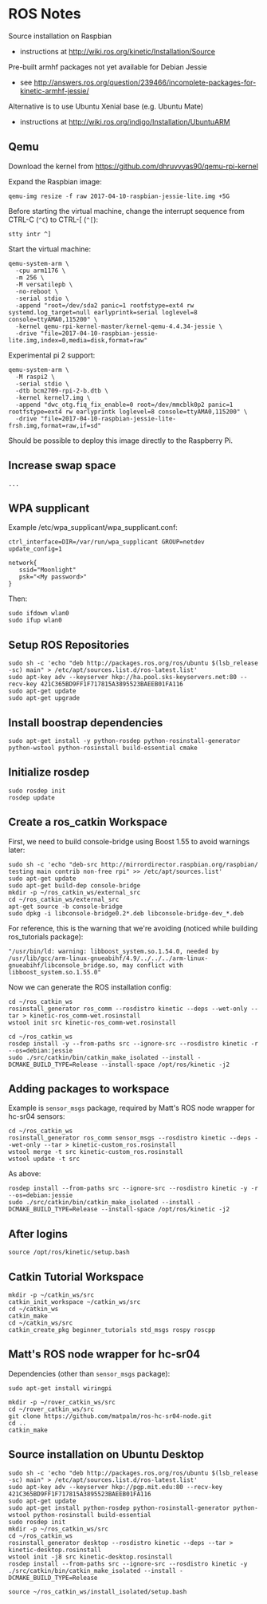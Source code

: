 # ROS Notes

Source installation on Raspbian
  - instructions at http://wiki.ros.org/kinetic/Installation/Source

Pre-built armhf packages not yet available for Debian Jessie
  - see http://answers.ros.org/question/239466/incomplete-packages-for-kinetic-armhf-jessie/

Alternative is to use Ubuntu Xenial base (e.g. Ubuntu Mate)
  - instructions at http://wiki.ros.org/indigo/Installation/UbuntuARM

## Qemu

Download the kernel from https://github.com/dhruvvyas90/qemu-rpi-kernel

Expand the Raspbian image:

    qemu-img resize -f raw 2017-04-10-raspbian-jessie-lite.img +5G

Before starting the virtual machine, change the interrupt sequence from CTRL-C (`^C`) to CTRL-[ (`^[`):

    stty intr ^]

Start the virtual machine:

    qemu-system-arm \
      -cpu arm1176 \
      -m 256 \
      -M versatilepb \
      -no-reboot \
      -serial stdio \
      -append "root=/dev/sda2 panic=1 rootfstype=ext4 rw systemd.log_target=null earlyprintk=serial loglevel=8 console=ttyAMA0,115200" \
      -kernel qemu-rpi-kernel-master/kernel-qemu-4.4.34-jessie \
      -drive "file=2017-04-10-raspbian-jessie-lite.img,index=0,media=disk,format=raw"

Experimental pi 2 support:

    qemu-system-arm \
      -M raspi2 \
      -serial stdio \
      -dtb bcm2709-rpi-2-b.dtb \
      -kernel kernel7.img \
      -append "dwc_otg.fiq_fix_enable=0 root=/dev/mmcblk0p2 panic=1 rootfstype=ext4 rw earlyprintk loglevel=8 console=ttyAMA0,115200" \
      -drive "file=2017-04-10-raspbian-jessie-lite-frsh.img,format=raw,if=sd"

Should be possible to deploy this image directly to the Raspberry Pi.

## Increase swap space

    ...

## WPA supplicant

Example /etc/wpa_supplicant/wpa_supplicant.conf:

    ctrl_interface=DIR=/var/run/wpa_supplicant GROUP=netdev
    update_config=1

    network{
       ssid="Moonlight"
       psk="<My password>"
    }

Then:

    sudo ifdown wlan0
    sudo ifup wlan0

## Setup ROS Repositories

    sudo sh -c 'echo "deb http://packages.ros.org/ros/ubuntu $(lsb_release -sc) main" > /etc/apt/sources.list.d/ros-latest.list'
    sudo apt-key adv --keyserver hkp://ha.pool.sks-keyservers.net:80 --recv-key 421C365BD9FF1F717815A3895523BAEEB01FA116
    sudo apt-get update
    sudo apt-get upgrade

## Install boostrap dependencies

    sudo apt-get install -y python-rosdep python-rosinstall-generator python-wstool python-rosinstall build-essential cmake

## Initialize rosdep

    sudo rosdep init
    rosdep update

## Create a ros_catkin Workspace

First, we need to build console-bridge using Boost 1.55 to avoid warnings later:

    sudo sh -c 'echo "deb-src http://mirrordirector.raspbian.org/raspbian/ testing main contrib non-free rpi" >> /etc/apt/sources.list'
    sudo apt-get update
    sudo apt-get build-dep console-bridge
    mkdir -p ~/ros_catkin_ws/external_src
    cd ~/ros_catkin_ws/external_src
    apt-get source -b console-bridge
    sudo dpkg -i libconsole-bridge0.2*.deb libconsole-bridge-dev_*.deb

For reference, this is the warning that we're avoiding (noticed while building ros_tutorials package):

    "/usr/bin/ld: warning: libboost_system.so.1.54.0, needed by /usr/lib/gcc/arm-linux-gnueabihf/4.9/../../../arm-linux-gnueabihf/libconsole_bridge.so, may conflict with libboost_system.so.1.55.0"

Now we can generate the ROS installation config:

    cd ~/ros_catkin_ws
    rosinstall_generator ros_comm --rosdistro kinetic --deps --wet-only --tar > kinetic-ros_comm-wet.rosinstall
    wstool init src kinetic-ros_comm-wet.rosinstall

    cd ~/ros_catkin_ws
    rosdep install -y --from-paths src --ignore-src --rosdistro kinetic -r --os=debian:jessie
    sudo ./src/catkin/bin/catkin_make_isolated --install -DCMAKE_BUILD_TYPE=Release --install-space /opt/ros/kinetic -j2

## Adding packages to workspace

Example is `sensor_msgs` package, required by Matt's ROS node wrapper for hc-sr04 sensors:

    cd ~/ros_catkin_ws
    rosinstall_generator ros_comm sensor_msgs --rosdistro kinetic --deps --wet-only --tar > kinetic-custom_ros.rosinstall
    wstool merge -t src kinetic-custom_ros.rosinstall
    wstool update -t src

As above:

    rosdep install --from-paths src --ignore-src --rosdistro kinetic -y -r --os=debian:jessie
    sudo ./src/catkin/bin/catkin_make_isolated --install -DCMAKE_BUILD_TYPE=Release --install-space /opt/ros/kinetic -j2

## After logins

    source /opt/ros/kinetic/setup.bash

## Catkin Tutorial Workspace

    mkdir -p ~/catkin_ws/src
    catkin_init_workspace ~/catkin_ws/src
    cd ~/catkin_ws
    catkin_make
    cd ~/catkin_ws/src
    catkin_create_pkg beginner_tutorials std_msgs rospy roscpp

## Matt's ROS node wrapper for hc-sr04

Dependencies (other than `sensor_msgs` package):

    sudo apt-get install wiringpi

    mkdir -p ~/rover_catkin_ws/src
    cd ~/rover_catkin_ws/src
    git clone https://github.com/matpalm/ros-hc-sr04-node.git
    cd ..
    catkin_make

## Source installation on Ubuntu Desktop

    sudo sh -c 'echo "deb http://packages.ros.org/ros/ubuntu $(lsb_release -sc) main" > /etc/apt/sources.list.d/ros-latest.list'
    sudo apt-key adv --keyserver hkp://pgp.mit.edu:80 --recv-key 421C365BD9FF1F717815A3895523BAEEB01FA116
    sudo apt-get update
    sudo apt-get install python-rosdep python-rosinstall-generator python-wstool python-rosinstall build-essential
    sudo rosdep init
    mkdir -p ~/ros_catkin_ws/src
    cd ~/ros_catkin_ws
    rosinstall_generator desktop --rosdistro kinetic --deps --tar > kinetic-desktop.rosinstall
    wstool init -j8 src kinetic-desktop.rosinstall
    rosdep install --from-paths src --ignore-src --rosdistro kinetic -y
    ./src/catkin/bin/catkin_make_isolated --install -DCMAKE_BUILD_TYPE=Release

    source ~/ros_catkin_ws/install_isolated/setup.bash

